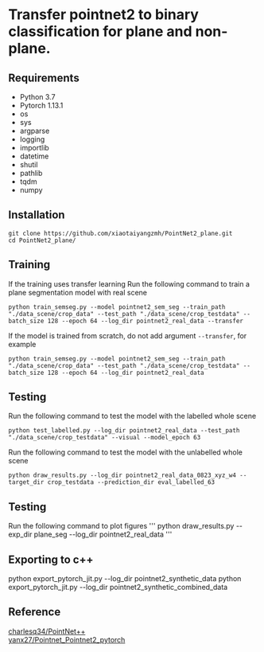 # Transfer pointnet2 to binary classification for plane and non-plane.

## Requirements
* Python 3.7
* Pytorch 1.13.1
* os
* sys
* argparse
* logging
* importlib
* datetime
* shutil
* pathlib
* tqdm
* numpy

## Installation
```
git clone https://github.com/xiaotaiyangzmh/PointNet2_plane.git
cd PointNet2_plane/
```

## Training
If the training uses transfer learning
Run the following command to train a plane segmentation model with real scene
```
python train_semseg.py --model pointnet2_sem_seg --train_path "./data_scene/crop_data" --test_path "./data_scene/crop_testdata" --batch_size 128 --epoch 64 --log_dir pointnet2_real_data --transfer
```

If the model is trained from scratch, do not add argument ```--transfer```, for example
```
python train_semseg.py --model pointnet2_sem_seg --train_path "./data_scene/crop_data" --test_path "./data_scene/crop_testdata" --batch_size 128 --epoch 64 --log_dir pointnet2_real_data

```

## Testing
Run the following command to test the model with the labelled whole scene
```
python test_labelled.py --log_dir pointnet2_real_data --test_path "./data_scene/crop_testdata" --visual --model_epoch 63
```

Run the following command to test the model with the unlabelled whole scene
```
python draw_results.py --log_dir pointnet2_real_data_0823_xyz_w4 --target_dir crop_testdata --prediction_dir eval_labelled_63

```

## Testing
Run the following command to plot figures
'''
python draw_results.py --exp_dir plane_seg --log_dir pointnet2_real_data
'''

## Exporting to c++
python export_pytorch_jit.py --log_dir pointnet2_synthetic_data
python export_pytorch_jit.py --log_dir pointnet2_synthetic_combined_data

## Reference
[charlesq34/PointNet++](https://github.com/charlesq34/pointnet2)<br>
[yanx27/Pointnet_Pointnet2_pytorch](https://github.com/yanx27/Pointnet_Pointnet2_pytorch)

